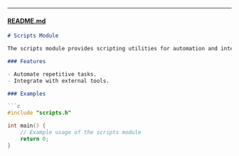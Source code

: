 
---

#### [README.md](http://_vscodecontentref_/14)

```markdown
# Scripts Module

The scripts module provides scripting utilities for automation and integration.

### Features

- Automate repetitive tasks.
- Integrate with external tools.

### Examples

```c
#include "scripts.h"

int main() {
    // Example usage of the scripts module
    return 0;
}